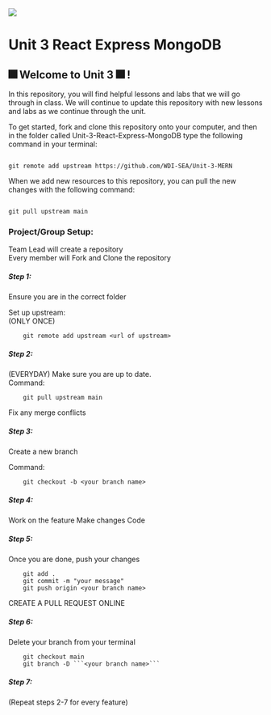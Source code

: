 <img src="https://i.imgur.com/3ICCGrF.jpg">

# Unit 3 React Express MongoDB

## :fireworks: Welcome to Unit 3 :fireworks: ! 

In this repository, you will find helpful lessons and labs that we will go through in class. We will continue to update this repository with new lessons and labs as we continue through the unit. 

To get started, fork and clone this repository onto your computer, and then in the folder called Unit-3-React-Express-MongoDB type the following command in your terminal:

```

git remote add upstream https://github.com/WDI-SEA/Unit-3-MERN

```

When we add new resources to this repository, you can pull the new changes with the following command:

```

git pull upstream main

```



### Project/Group Setup: <br>

Team Lead will create a repository<br>
Every member will Fork and Clone the repository

##### Step 1:
Ensure you are in the correct folder<br>

Set up upstream:<br>
(ONLY ONCE) 

```
    git remote add upstream <url of upstream>
```

##### Step 2: 

(EVERYDAY) Make sure you are up to date. <br> 
Command: 
```
    git pull upstream main
```
    
Fix any merge conflicts

##### Step 3: 
Create a new branch<br>

Command: 
```
    git checkout -b <your branch name>
```
##### Step 4: 
Work on the feature
Make changes
Code

##### Step 5: 
Once you are done, push your changes

```
    git add .
    git commit -m "your message"
    git push origin <your branch name>
```

CREATE A PULL REQUEST ONLINE 

##### Step 6: 
Delete your branch from your terminal

```
    git checkout main
    git branch -D ```<your branch name>```
```
##### Step 7: 

(Repeat steps 2-7 for every feature)









